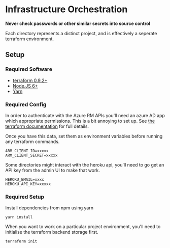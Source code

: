 # Infrastructure Orchestration

**Never check passwords or other similar secrets into source control**

Each directory represents a distinct project, and is effectively a seperate terraform environment.

## Setup

### Required Software

 * [terraform 0.9.2+](http://terraform.io/)
 * [Node.JS 6+](https://nodejs.org/)
 * [Yarn](https://yarnpkg.com/en/)

### Required Config

In order to authenticate with the Azure RM APIs you'll need an azure AD app which appropriate permissions. This is a bit annoying to set up. See [the terraform documentation](https://www.terraform.io/docs/providers/azurerm/index.html#creating-credentials) for full details.

Once you have this data, set them as environment variables before running any terraform commands.

```
ARM_CLIENT_ID=xxxxx
ARM_CLIENT_SECRET=xxxxx
```

Some directories might interact with the heroku api, you'll need to go get an API key from the admin UI to make that work.

```
HEROKU_EMAIL=xxxx
HEROKU_API_KEY=xxxxx
```

### Required Setup

Install dependencies from npm using yarn
```
yarn install
```

When you want to work on a particular project environment, you'll need to initialise the terraform backend storage first.

```
terraform init
```
